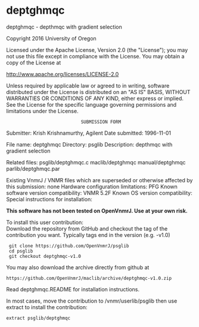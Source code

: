 # deptghmqc
 deptghmqc - depthmqc with gradient selection

 Copyright 2016 University of Oregon

 Licensed under the Apache License, Version 2.0 (the "License");
 you may not use this file except in compliance with the License.
 You may obtain a copy of the License at

   http://www.apache.org/licenses/LICENSE-2.0

 Unless required by applicable law or agreed to in writing, software
 distributed under the License is distributed on an "AS IS" BASIS,
 WITHOUT WARRANTIES OR CONDITIONS OF ANY KIND, either express or implied.
 See the License for the specific language governing permissions and
 limitations under the License.

                                SUBMISSION FORM

Submitter:      Krish Krishnamurthy, Agilent
Date submitted: 1996-11-01

File name:      deptghmqc
Directory:      psglib
Description:    depthmqc with gradient selection


Related files:  psglib/deptghmqc.c      maclib/deptghmqc
                manual/deptghmqc        parlib/deptghmqc.par

Existing VnmrJ / VNMR files which are superseded or
otherwise affected by this submission:  none
Hardware configuration limitations:     PFG
Known software version compatibility:   VNMR 5.2F
Known OS version compatibility:         
Special instructions for installation:

**This software has not been tested on OpenVnmrJ. Use at your own risk.**

To install this user contribution:  
Download the repository from GitHub and checkout the tag of the contribution you want.
Typically tags end in the version (e.g. -v1.0)

     git clone https://github.com/OpenVnmrJ/psglib  
     cd psglib  
     git checkout deptghmqc-v1.0


You may also download the archive directly from github at

    https://github.com/OpenVnmrJ/maclib/archive/deptghmqc-v1.0.zip

Read deptghmqc.README for installation instructions.

In most cases, move the contribution to /vnmr/userlib/psglib 
then use extract to install the contribution:  

    extract psglib/deptghmqc